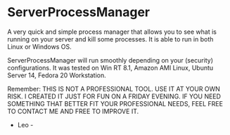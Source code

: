# ServerProcessManager
A very quick and simple process manager that allows you to see what is running on your server and kill some processes. It is able to run in both Linux or Windows OS.

ServerProcessManager will run smoothly depending on your (security) configurations. 
It was tested on Win RT 8.1, Amazon AMI Linux, Ubuntu Server 14, Fedora 20 Workstation.  

Remember: THIS IS NOT A PROFESSIONAL TOOL. USE IT AT YOUR OWN RISK. I CREATED IT JUST FOR FUN ON A FRIDAY EVENING.
IF YOU NEED SOMETHING THAT BETTER FIT YOUR PROFESSIONAL NEEDS, FEEL FREE TO CONTACT ME AND FREE TO IMPROVE IT. 
- Leo -
